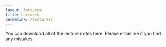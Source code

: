 ```yaml
---
layout: lectures
title: Lectures
permalink: /lectures/
---
```

You can download all of the lecture notes here. Please email me if you find any
mistakes.

